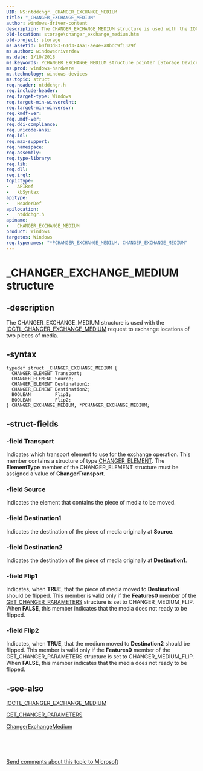 ```yaml
---
UID: NS:ntddchgr._CHANGER_EXCHANGE_MEDIUM
title: "_CHANGER_EXCHANGE_MEDIUM"
author: windows-driver-content
description: The CHANGER_EXCHANGE_MEDIUM structure is used with the IOCTL_CHANGER_EXCHANGE_MEDIUM request to exchange locations of two pieces of media.
old-location: storage\changer_exchange_medium.htm
old-project: storage
ms.assetid: b0f03d83-61d3-4aa1-ae4e-a8bdc9f13a9f
ms.author: windowsdriverdev
ms.date: 1/10/2018
ms.keywords: PCHANGER_EXCHANGE_MEDIUM structure pointer [Storage Devices], PCHANGER_EXCHANGE_MEDIUM, storage.changer_exchange_medium, structs-changer_4af39195-5fe7-42e2-b8bd-3247391fea3f.xml, *PCHANGER_EXCHANGE_MEDIUM, CHANGER_EXCHANGE_MEDIUM, ntddchgr/CHANGER_EXCHANGE_MEDIUM, _CHANGER_EXCHANGE_MEDIUM, ntddchgr/PCHANGER_EXCHANGE_MEDIUM, CHANGER_EXCHANGE_MEDIUM structure [Storage Devices]
ms.prod: windows-hardware
ms.technology: windows-devices
ms.topic: struct
req.header: ntddchgr.h
req.include-header: 
req.target-type: Windows
req.target-min-winverclnt: 
req.target-min-winversvr: 
req.kmdf-ver: 
req.umdf-ver: 
req.ddi-compliance: 
req.unicode-ansi: 
req.idl: 
req.max-support: 
req.namespace: 
req.assembly: 
req.type-library: 
req.lib: 
req.dll: 
req.irql: 
topictype:
-	APIRef
-	kbSyntax
apitype:
-	HeaderDef
apilocation:
-	ntddchgr.h
apiname:
-	CHANGER_EXCHANGE_MEDIUM
product: Windows
targetos: Windows
req.typenames: "*PCHANGER_EXCHANGE_MEDIUM, CHANGER_EXCHANGE_MEDIUM"
---
```


# _CHANGER_EXCHANGE_MEDIUM structure


## -description


The CHANGER_EXCHANGE_MEDIUM structure is used with the <a href="..\ntddchgr\ni-ntddchgr-ioctl_changer_exchange_medium.md">IOCTL_CHANGER_EXCHANGE_MEDIUM</a> request to exchange locations of two pieces of media.


## -syntax


````
typedef struct _CHANGER_EXCHANGE_MEDIUM {
  CHANGER_ELEMENT Transport;
  CHANGER_ELEMENT Source;
  CHANGER_ELEMENT Destination1;
  CHANGER_ELEMENT Destination2;
  BOOLEAN         Flip1;
  BOOLEAN         Flip2;
} CHANGER_EXCHANGE_MEDIUM, *PCHANGER_EXCHANGE_MEDIUM;
````


## -struct-fields




### -field Transport

Indicates which transport element to use for the exchange operation. This member contains a structure of type <a href="..\ntddchgr\ns-ntddchgr-_changer_element.md">CHANGER_ELEMENT</a>. The <b>ElementType</b> member of the CHANGER_ELEMENT structure must be assigned a value of <b>ChangerTransport</b>. 


### -field Source

Indicates the element that contains the piece of media to be moved. 


### -field Destination1

Indicates the destination of the piece of media originally at <b>Source</b>. 


### -field Destination2

Indicates the destination of the piece of media originally at <b>Destination1</b>. 


### -field Flip1

Indicates, when <b>TRUE</b>, that the piece of media moved to <b>Destination1</b> should be flipped. This member is valid only if the <b>Features0</b> member of the <a href="..\ntddchgr\ns-ntddchgr-_get_changer_parameters.md">GET_CHANGER_PARAMETERS</a> structure is set to CHANGER_MEDIUM_FLIP. When <b>FALSE</b>, this member indicates that the media does not ready to be flipped. 


### -field Flip2

Indicates, when <b>TRUE</b>, that the medium moved to <b>Destination2</b> should be flipped. This member is valid only if the <b>Features0</b> member of the GET_CHANGER_PARAMETERS structure is set to CHANGER_MEDIUM_FLIP. When <b>FALSE</b>, this member indicates that the media does not ready to be flipped.  


## -see-also

<a href="..\ntddchgr\ni-ntddchgr-ioctl_changer_exchange_medium.md">IOCTL_CHANGER_EXCHANGE_MEDIUM</a>



<a href="..\ntddchgr\ns-ntddchgr-_get_changer_parameters.md">GET_CHANGER_PARAMETERS</a>



<a href="..\mcd\nf-mcd-changerexchangemedium.md">ChangerExchangeMedium</a>



 

 

<a href="mailto:wsddocfb@microsoft.com?subject=Documentation%20feedback [storage\storage]:%20CHANGER_EXCHANGE_MEDIUM structure%20 RELEASE:%20(1/10/2018)&amp;body=%0A%0APRIVACY STATEMENT%0A%0AWe use your feedback to improve the documentation. We don't use your email address for any other purpose, and we'll remove your email address from our system after the issue that you're reporting is fixed. While we're working to fix this issue, we might send you an email message to ask for more info. Later, we might also send you an email message to let you know that we've addressed your feedback.%0A%0AFor more info about Microsoft's privacy policy, see http://privacy.microsoft.com/en-us/default.aspx." title="Send comments about this topic to Microsoft">Send comments about this topic to Microsoft</a>

